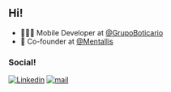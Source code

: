 ## Hi! 

* 👩🏻‍💻 Mobile Developer at [@GrupoBoticario](https://https://github.com/grupoboticario)
* 💜 Co-founder at [@Mentallis](https://mentallis.app/)
 
### Social!  

[![Linkedin](https://img.shields.io/badge/-jeancarlosilvadev-0e76a8?style=flat&logo=Linkedin&logoColor=white)](https://www.linkedin.com/in/jeancarlosilvadev/)
[![mail](https://img.shields.io/badge/jeaan2-email-red)](mailto:jeaan3@gmail.com)
